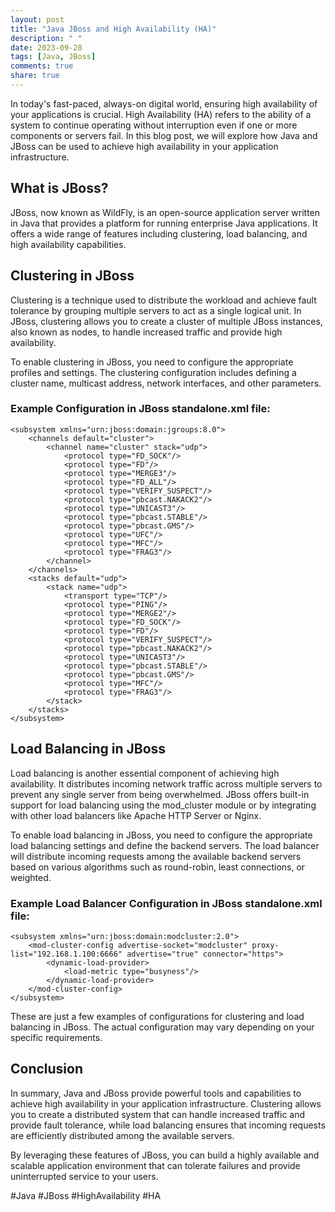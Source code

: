 ```yaml
---
layout: post
title: "Java JBoss and High Availability (HA)"
description: " "
date: 2023-09-28
tags: [Java, JBoss]
comments: true
share: true
---
```


In today's fast-paced, always-on digital world, ensuring high availability of your applications is crucial. High Availability (HA) refers to the ability of a system to continue operating without interruption even if one or more components or servers fail. In this blog post, we will explore how Java and JBoss can be used to achieve high availability in your application infrastructure.

## What is JBoss?

JBoss, now known as WildFly, is an open-source application server written in Java that provides a platform for running enterprise Java applications. It offers a wide range of features including clustering, load balancing, and high availability capabilities.

## Clustering in JBoss

Clustering is a technique used to distribute the workload and achieve fault tolerance by grouping multiple servers to act as a single logical unit. In JBoss, clustering allows you to create a cluster of multiple JBoss instances, also known as nodes, to handle increased traffic and provide high availability.

To enable clustering in JBoss, you need to configure the appropriate profiles and settings. The clustering configuration includes defining a cluster name, multicast address, network interfaces, and other parameters.

### Example Configuration in JBoss standalone.xml file:

```
<subsystem xmlns="urn:jboss:domain:jgroups:8.0">
    <channels default="cluster">
        <channel name="cluster" stack="udp">
            <protocol type="FD_SOCK"/>
            <protocol type="FD"/>
            <protocol type="MERGE3"/>
            <protocol type="FD_ALL"/>
            <protocol type="VERIFY_SUSPECT"/>
            <protocol type="pbcast.NAKACK2"/>
            <protocol type="UNICAST3"/>
            <protocol type="pbcast.STABLE"/>
            <protocol type="pbcast.GMS"/>
            <protocol type="UFC"/>
            <protocol type="MFC"/>
            <protocol type="FRAG3"/>
        </channel>
    </channels>
    <stacks default="udp">
        <stack name="udp">
            <transport type="TCP"/>
            <protocol type="PING"/>
            <protocol type="MERGE2"/>
            <protocol type="FD_SOCK"/>
            <protocol type="FD"/>
            <protocol type="VERIFY_SUSPECT"/>
            <protocol type="pbcast.NAKACK2"/>
            <protocol type="UNICAST3"/>
            <protocol type="pbcast.STABLE"/>
            <protocol type="pbcast.GMS"/>
            <protocol type="MFC"/>
            <protocol type="FRAG3"/>
        </stack>
    </stacks>
</subsystem>
```

## Load Balancing in JBoss

Load balancing is another essential component of achieving high availability. It distributes incoming network traffic across multiple servers to prevent any single server from being overwhelmed. JBoss offers built-in support for load balancing using the mod_cluster module or by integrating with other load balancers like Apache HTTP Server or Nginx.

To enable load balancing in JBoss, you need to configure the appropriate load balancing settings and define the backend servers. The load balancer will distribute incoming requests among the available backend servers based on various algorithms such as round-robin, least connections, or weighted.

### Example Load Balancer Configuration in JBoss standalone.xml file:

```
<subsystem xmlns="urn:jboss:domain:modcluster:2.0">
    <mod-cluster-config advertise-socket="modcluster" proxy-list="192.168.1.100:6666" advertise="true" connector="https">
        <dynamic-load-provider>
            <load-metric type="busyness"/>
        </dynamic-load-provider>
    </mod-cluster-config>
</subsystem>
```

These are just a few examples of configurations for clustering and load balancing in JBoss. The actual configuration may vary depending on your specific requirements.

## Conclusion

In summary, Java and JBoss provide powerful tools and capabilities to achieve high availability in your application infrastructure. Clustering allows you to create a distributed system that can handle increased traffic and provide fault tolerance, while load balancing ensures that incoming requests are efficiently distributed among the available servers.

By leveraging these features of JBoss, you can build a highly available and scalable application environment that can tolerate failures and provide uninterrupted service to your users.

#Java #JBoss #HighAvailability #HA